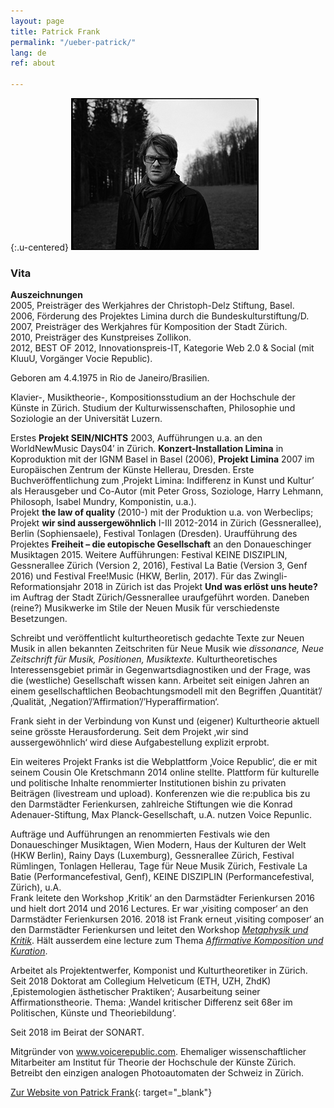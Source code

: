 ```yaml
---
layout: page
title: Patrick Frank
permalink: "/ueber-patrick/"
lang: de
ref: about

---
```

{:.u-centered}
![Patrick Frank](/assets/img/patrick-frank.jpg "Patrick Frank")

### Vita

**Auszeichnungen**  
 2005, Preisträger des Werkjahres der Christoph-Delz Stiftung, Basel.  
 2006, Förderung des Projektes Limina durch die Bundeskulturstiftung/D.  
 2007, Preisträger des Werkjahres für Komposition der Stadt Zürich.  
 2010, Preisträger des Kunstpreises Zollikon.  
 2012, BEST OF 2012, Innovationspreis-IT, Kategorie Web 2.0 & Social (mit KluuU, Vorgänger Vocie Republic).

Geboren am 4.4.1975 in Rio de Janeiro/Brasilien.

Klavier-, Musiktheorie-, Kompositionsstudium an der Hochschule der Künste in Zürich. Studium der Kulturwissenschaften, Philosophie und Soziologie an der Universität Luzern.

Erstes **Projekt SEIN/NICHTS** 2003, Aufführungen u.a. an den WorldNewMusic Days04′ in Zürich. **Konzert-Installation Limina** in Koproduktion mit der IGNM Basel in Basel (2006), **Projekt Limina** 2007 im Europäischen Zentrum der Künste Hellerau, Dresden. Erste Buchveröffentlichung zum ‚Projekt Limina: Indifferenz in Kunst und Kultur’ als Herausgeber und Co-Autor (mit Peter Gross, Soziologe, Harry Lehmann, Philosoph, Isabel Mundry, Komponistin, u.a.).  
 Projekt **the law of quality** (2010-) mit der Produktion u.a. von Werbeclips; Projekt **wir sind aussergewöhnlich** I-III 2012-2014 in Zürich (Gessnerallee), Berlin (Sophiensaele), Festival Tonlagen (Dresden). Uraufführung des Projektes **Freiheit – die eutopische Gesellschaft** an den Donaueschinger Musiktagen 2015. Weitere Aufführungen: Festival KEINE DISZIPLIN, Gessnerallee Zürich (Version 2, 2016), Festival La Batie (Version 3, Genf 2016) und Festival Free!Music (HKW, Berlin, 2017). Für das Zwingli-Reformationsjahr 2018 in Zürich ist das Projekt **Und was erlöst uns heute?** im Auftrag der Stadt Zürich/Gessnerallee uraufgeführt worden. Daneben (reine?) Musikwerke im Stile der Neuen Musik für verschiedenste Besetzungen.

Schreibt und veröffentlicht kulturtheoretisch gedachte Texte zur Neuen Musik in allen bekannten Zeitschriten für Neue Musik wie _dissonance, Neue Zeitschrift für Musik, Positionen, Musiktexte._ Kulturtheoretisches Interessensgebiet primär in Gegenwartsdiagnostiken und der Frage, was die (westliche) Gesellschaft wissen kann. Arbeitet seit einigen Jahren an einem gesellschaftlichen Beobachtungsmodell mit den Begriffen ‚Quantität’/ ‚Qualität, ‚Negation’/’Affirmation’/’Hyperaffirmation‘.

Frank sieht in der Verbindung von Kunst und (eigener) Kulturtheorie aktuell seine grösste Herausforderung. Seit dem Projekt ‚wir sind aussergewöhnlich‘ wird diese Aufgabestellung explizit erprobt.

Ein weiteres Projekt Franks ist die Webplattform ‚Voice Republic‘, die er mit seinem Cousin Ole Kretschmann 2014 online stellte. Plattform für kulturelle und politische Inhalte renommierter Institutionen bishin zu privaten Beiträgen (livestream und upload). Konferenzen wie die re:publica bis zu den Darmstädter Ferienkursen, zahlreiche Stiftungen wie die Konrad Adenauer-Stiftung, Max Planck-Gesellschaft, u.A. nutzen Voice Repunlic.

Aufträge und Aufführungen an renommierten Festivals wie den Donaueschinger Musiktagen, Wien Modern, Haus der Kulturen der Welt (HKW Berlin), Rainy Days (Luxemburg), Gessnerallee Zürich, Festival Rümlingen, Tonlagen Hellerau, Tage für Neue Musik Zürich, Festivale La Batie (Performancefestival, Genf), KEINE DISZIPLIN (Performancefestival, Zürich), u.A.  
 Frank leitete den Workshop ‚Kritik‘ an den Darmstädter Ferienkursen 2016 und hielt dort 2014 und 2016 Lectures. Er war ‚visiting composer‘ an den Darmstädter Ferienkursen 2016. 2018 ist Frank erneut ‚visiting composer‘ an den Darmstädter Ferienkursen und leitet den Workshop [_Metaphysik und Kritik_](http://internationales-musikinstitut.de/de/ferienkurse/kurse/metaphysik/). Hält ausserdem eine lecture zum Thema [_Affirmative Komposition und Kuration_](http://internationales-musikinstitut.de/de/ferienkurse/festival/programm/defragmentation-artistcurator-19/).

Arbeitet als Projektentwerfer, Komponist und Kulturtheoretiker in Zürich. Seit 2018 Doktorat am Collegium Helveticum (ETH, UZH, ZhdK) ‚Epistemologien ästhetischer Praktiken‘; Ausarbeitung seiner Affirmationstheorie. Thema: ‚Wandel kritischer Differenz seit 68er im Politischen, Künste und Theoriebildung‘.

Seit 2018 im Beirat der SONART.

Mitgründer von www.voicerepublic.com. Ehemaliger wissenschaftlicher Mitarbeiter am Institut für Theorie der Hochschule der Künste Zürich. Betreibt den einzigen analogen Photoautomaten der Schweiz in Zürich.

[Zur Website von Patrick Frank](https://patrickfrank.ch){: target="_blank"}
